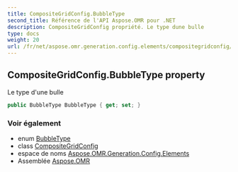 ```yaml
---
title: CompositeGridConfig.BubbleType
second_title: Référence de l'API Aspose.OMR pour .NET
description: CompositeGridConfig propriété. Le type dune bulle
type: docs
weight: 20
url: /fr/net/aspose.omr.generation.config.elements/compositegridconfig/bubbletype/
---
```

## CompositeGridConfig.BubbleType property

Le type d'une bulle

```csharp
public BubbleType BubbleType { get; set; }
```

### Voir également

* enum [BubbleType](../../../aspose.omr.generation.config.enums/bubbletype/)
* class [CompositeGridConfig](../)
* espace de noms [Aspose.OMR.Generation.Config.Elements](../../compositegridconfig/)
* Assemblée [Aspose.OMR](../../../)


